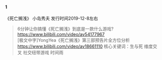 #### 1
《死亡搁浅》 小岛秀夫 发行时间2019-12-8左右
>6分钟让你搞懂《死亡搁浅》到底是一款什么游戏? https://www.bilibili.com/video/av54177967  
>[极文中字]YongYea《死亡搁浅》第三部预告片全方位分析 https://www.bilibili.com/video/av18661110 
核心关键词：生与死 维度交叉 社交纽带游戏 时间雨
